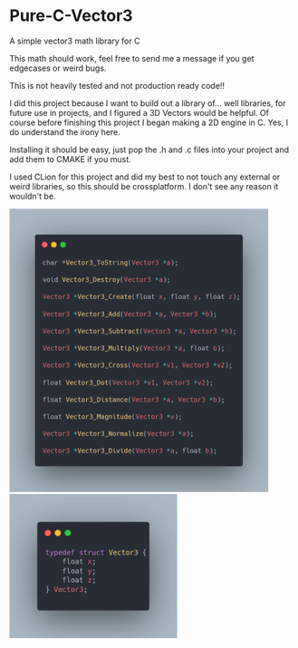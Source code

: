 # Pure-C-Vector3

A simple vector3 math library for C

This math should work, feel free to send me a message if you get edgecases or weird bugs.

This is not heavily tested and not production ready code!!

I did this project because I want to build out a library of... well libraries, for future use in projects, and I figured a 3D Vectors would be helpful. Of course before finishing this project I began making a 2D engine in C. Yes, I do understand the irony here.

Installing it should be easy, just pop the .h and .c files into your project and add them to CMAKE if you must.

I used CLion for this project and did my best to not touch any external or weird libraries, so this should be crossplatform. I don't see any reason it wouldn't be.


<img src="https://github.com/TobinCavanaugh/Pure-C-Vector3/blob/9a604916ebc6b828f1db4c8e47be09d7d2e697bf/gitpage/header.png" height="500">

<img src="https://github.com/TobinCavanaugh/Pure-C-Vector3/blob/9a604916ebc6b828f1db4c8e47be09d7d2e697bf/gitpage/typedef.png" height="255" />
